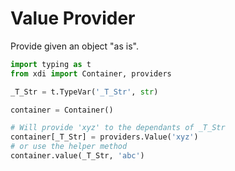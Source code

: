 # Value Provider

Provide given an object "as is".

```python linenums="1" hl_lines="9 11"
import typing as t
from xdi import Container, providers

_T_Str = t.TypeVar('_T_Str', str) 

container = Container()

# Will provide 'xyz' to the dependants of _T_Str
container[_T_Str] = providers.Value('xyz')
# or use the helper method 
container.value(_T_Str, 'abc') 
```

